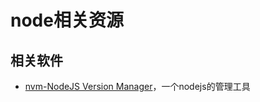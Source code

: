 # node相关资源

## 相关软件

- [nvm-NodeJS Version Manager](https://github.com/coreybutler/nvm-windows)，一个nodejs的管理工具
